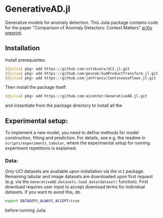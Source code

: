 # GenerativeAD.jl
Generative models for anomaly detection. This Julia package contains code for the paper "Comparison of Anomaly Detectors: Context Matters" [arXiv preprint](https://arxiv.org/abs/2012.06260).

## Installation

Install prerequisites:
```julia
(@julia) pkg> add https://github.com/vitskvara/UCI.jl.git
(@julia) pkg> add https://github.com/pevnak/SumProductTransform.jl.git
(@julia) pkg> add https://github.com/janfrancu/ContinuousFlows.jl.git
```

Then install the package itself:
```julia
(@julia) pkg> add https://github.com/aicenter/GenerativeAD.jl.git
```
and instantiate from the package directory to install all the 

## Experimental setup:

To implement a new model, you need to define methods for model construction, fitting and prediction. For details, see e.g. the readme in `scripts/experiments_tabular`, where the experimental setup for running experiment repetitions is explained.

### Data:

Only UCI datasets are available upon installation via the `UCI` package. Remaining tabular and image datasets are downloaded upon first request (e.g. via the `GenerativeAD.Datasets.load_data(dataset)` function). First download requires user input to accept download terms for individual datasets. If you want to avoid this, do
```bash
export DATADEPS_ALWAYS_ACCEPT=true
```
before running Julia.